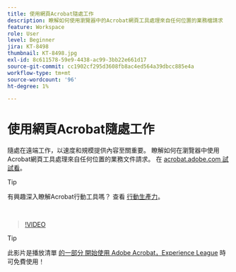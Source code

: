 ```yaml
---
title: 使用網頁Acrobat隨處工作
description: 瞭解如何使用瀏覽器中的Acrobat網頁工具處理來自任何位置的業務檔請求
feature: Workspace
role: User
level: Beginner
jira: KT-8498
thumbnail: KT-8498.jpg
exl-id: 8c611578-59e9-4438-ac99-3bb22e661d17
source-git-commit: cc1902cf295d3608fb8ac4ed564a39dbcc885e4a
workflow-type: tm+mt
source-wordcount: '96'
ht-degree: 1%

---
```


# 使用網頁Acrobat隨處工作

隨處在遠端工作，以速度和規模提供內容至關重要。 瞭解如何在瀏覽器中使用Acrobat網頁工具處理來自任何位置的業務文件請求。 在 [acrobat.adobe.com 試試看](https://acrobat.adobe.com/tw/zh/)。

>[!TIP]
>
>有興趣深入瞭解Acrobat行動工具嗎？ 查看 [行動生產力](productivity.md)。

<br>

>[!VIDEO](https://video.tv.adobe.com/v/337436?enablevpops&quality=12&learn=on&hidetitle=true)

>[!TIP]
>
>此影片是播放清單 [的一部分 開始使用 Adobe Acrobat，Experience League](https://experienceleague.adobe.com/en/playlists/acrobat-get-started-business-users) 時可免費使用！

